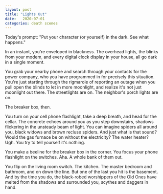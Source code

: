 ```yaml
---
layout: post
title: "Lights Out"
date:   2020-07-01
categories: death scenes
---
```

Today's prompt: "Put your character (or yourself) in the dark. See what happens."

In an instant, you're enveloped in blackness. The overhead lights, the blinks from your modem, and every digital clock display in your house, all go dark in a single moment.

You grab your nearby phone and search through your contacts for the power company, who you have programmed in for precisely this situation. You're just starting through the rigmarole of reporting an outage when you pull open the blinds to let in more moonlight, and realize it's not just moonlight out there. The streetlights are on. The neighbor's porch lights are on.

The breaker box, then. 

You turn on your cell phone flashlight, take a deep breath, and head for the cellar. The concrete echoes around you as you step downstairs, shadows flickering in the unsteady beam of light. You can imagine spiders all around you, black widows and brown recluse spiders. And just what is that sound? Would the gas furnace be on without the electricity? The water heater? Ugh. You try to tell yourself it's nothing.

You make a beeline for the breaker box in the corner. You focus your phone flashlight on the switches. Aha. A whole bank of them out.

You flip on the living room switch. The kitchen. The master bedroom and bathroom, and on down the line. But one of the last you hit is the basement. And by the time you do, the black-robed worshippers of the Old Ones have melted from the shadows and surrounded you, scythes and daggers in hand.
